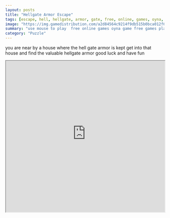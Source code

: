```yaml
---
layout: posts
title: "Hellgate Armor Escape"
tags: [escape, hell, hellgate, armor, gate, free, online, games, oyna, game, free, games, play, play, games]
image: "https://img.gamedistribution.com/a2d84564c9214f9db515b0bca012f6c1.jpg"
summary: "use mouse to play  free online games oyna game free games play play games"
category: "Puzzle"
---
```


you are near by a house where the hell gate armor is kept get into that house and find the valuable hellgate armor good luck and have fun

<iframe width="100%" height="480px;" src="https://flash.gamedistribution.com?game=a2d84564c9214f9db515b0bca012f6c1"></iframe>